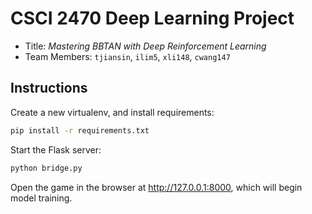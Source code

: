 # CSCI 2470 Deep Learning Project

- Title: _Mastering BBTAN with Deep Reinforcement Learning_
- Team Members: `tjiansin`, `ilim5`, `xli148`, `cwang147`

## Instructions

Create a new virtualenv, and install requirements:

```sh
pip install -r requirements.txt
```

Start the Flask server:

```sh
python bridge.py
```

Open the game in the browser at <http://127.0.0.1:8000>, which will begin model training.
